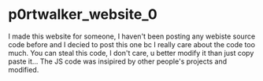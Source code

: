 # p0rtwalker_website_0
I made this website for someone, I haven't been posting any webiste source code before and I decied to post this one bc I really care about the code too much. You can steal this code, I don't care, u better modify it than just copy paste it...
The JS code was insipired by other people's projects and modified. 
